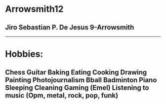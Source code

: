 # Arrowsmith12
## **Jiro Sebastian P. De Jesus 9-Arrowsmith**

---

# Hobbies:
Chess
Guitar
Baking
Eating
Cooking
Drawing
Painting
Photojournalism
Bball
Badminton
Piano
Sleeping
Cleaning
Gaming (Emel)
Listening to music (Opm, metal, rock, pop, funk)
---

